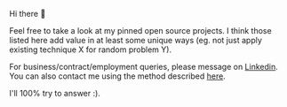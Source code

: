 
Hi there 👋

Feel free to take a look at my pinned open source projects. I think those listed here add value in at least some unique ways (eg. not just apply existing technique X for random problem Y).

For business/contract/employment queries, please message on [Linkedin](https://www.linkedin.com/in/kristjan-kongas-8030b2254/). You can also contact me using the method described [here](https://stackoverflow.com/a/44229207).

I'll 100% try to answer :).
